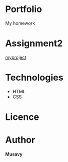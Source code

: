 # Portfolio

My homework

# Assignment2

[myproject](https://musavy.github.io/Myproject/)

# Technologies

- HTML
- CSS

# Licence

# Author

#### Musavy